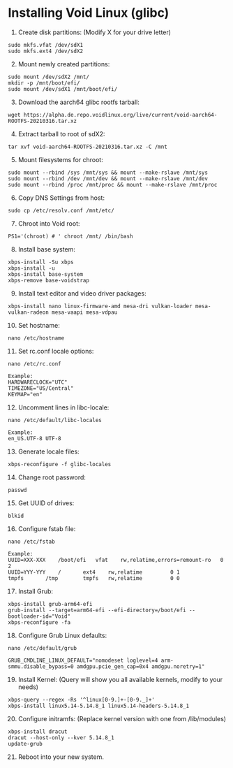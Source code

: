   # Installing Void Linux (glibc)

  1. Create disk partitions: (Modify X for your drive letter)
	
	sudo mkfs.vfat /dev/sdX1
	sudo mkfs.ext4 /dev/sdX2
	
  2. Mount newly created partitions:
	
	sudo mount /dev/sdX2 /mnt/
	mkdir -p /mnt/boot/efi/
	sudo mount /dev/sdX1 /mnt/boot/efi/
	
  3. Download the aarch64 glibc rootfs tarball:
	
	wget https://alpha.de.repo.voidlinux.org/live/current/void-aarch64-ROOTFS-20210316.tar.xz
	
  4. Extract tarball to root of sdX2:
	
	tar xvf void-aarch64-ROOTFS-20210316.tar.xz -C /mnt
	
  5. Mount filesystems for chroot:
	
	sudo mount --rbind /sys /mnt/sys && mount --make-rslave /mnt/sys
	sudo mount --rbind /dev /mnt/dev && mount --make-rslave /mnt/dev
	sudo mount --rbind /proc /mnt/proc && mount --make-rslave /mnt/proc
	
  6. Copy DNS Settings from host:
	
	sudo cp /etc/resolv.conf /mnt/etc/
	
  7. Chroot into Void root:
	
	PS1='(chroot) # ' chroot /mnt/ /bin/bash
	
  8. Install base system:
	
	xbps-install -Su xbps
	xbps-install -u
	xbps-install base-system
	xbps-remove base-voidstrap

  9. Install text editor and video driver packages:
	
	xbps-install nano linux-firmware-amd mesa-dri vulkan-loader mesa-vulkan-radeon mesa-vaapi mesa-vdpau
	
  10. Set hostname:
	
	nano /etc/hostname
	
  11. Set rc.conf locale options:
	
	nano /etc/rc.conf
	
	Example:
	HARDWARECLOCK="UTC"
	TIMEZONE="US/Central"
	KEYMAP="en"
	
  12. Uncomment lines in libc-locale:
	
	nano /etc/default/libc-locales
	
	Example:
	en_US.UTF-8 UTF-8
	
  13. Generate locale files:
	
	xbps-reconfigure -f glibc-locales
	
  14. Change root password:
	
	passwd
	
  15. Get UUID of drives:
	
	blkid
	
  16. Configure fstab file:
	
	nano /etc/fstab
	
	Example:
	UUID=XXX-XXX	/boot/efi	vfat	rw,relatime,errors=remount-ro	0 2
	UUID=YYY-YYY	/		ext4	rw,relatime			0 1
	tmpfs		/tmp		tmpfs	rw,relatime			0 0
	
  17. Install Grub:
	
	xbps-install grub-arm64-efi
	grub-install --target=arm64-efi --efi-directory=/boot/efi --bootloader-id="Void"
	xbps-reconfigure -fa

  18. Configure Grub Linux defaults:
	
	nano /etc/default/grub
	
	GRUB_CMDLINE_LINUX_DEFAULT="nomodeset loglevel=4 arm-smmu.disable_bypass=0 amdgpu.pcie_gen_cap=0x4 amdgpu.noretry=1"
	
  19. Install Kernel: (Query will show you all available kernels, modify to your needs)
	
	xbps-query --regex -Rs '^linux[0-9.]+-[0-9._]+'
	xbps-install linux5.14-5.14.8_1 linux5.14-headers-5.14.8_1
	
  20. Configure initramfs: (Replace kernel version with one  from /lib/modules)
	
	xbps-install dracut
	dracut --host-only --kver 5.14.8_1
	update-grub

  21. Reboot into your new system.
